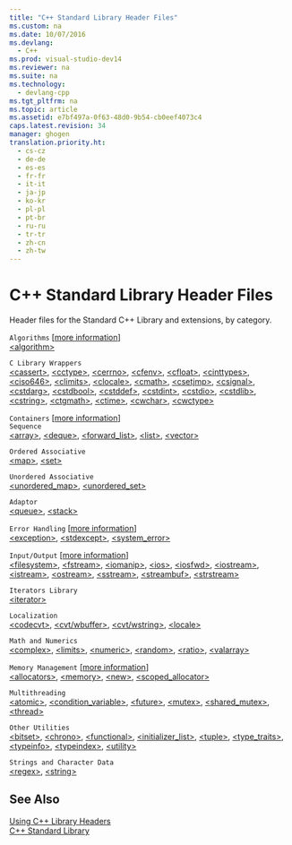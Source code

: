 ```yaml
---
title: "C++ Standard Library Header Files"
ms.custom: na
ms.date: 10/07/2016
ms.devlang: 
  - C++
ms.prod: visual-studio-dev14
ms.reviewer: na
ms.suite: na
ms.technology: 
  - devlang-cpp
ms.tgt_pltfrm: na
ms.topic: article
ms.assetid: e7bf497a-0f63-48d0-9b54-cb0eef4073c4
caps.latest.revision: 34
manager: ghogen
translation.priority.ht: 
  - cs-cz
  - de-de
  - es-es
  - fr-fr
  - it-it
  - ja-jp
  - ko-kr
  - pl-pl
  - pt-br
  - ru-ru
  - tr-tr
  - zh-cn
  - zh-tw
---
```

# C++ Standard Library Header Files
Header files for the Standard C++ Library and extensions, by category.  
  
 `Algorithms` [[more information](../VS_visualcpp/Algorithms--Modern-C---.md)]  
 [<algorithm\>](../VS_visualcpp/-algorithm-.md)  
  
 `C Library Wrappers`  
 [<cassert\>](../VS_visualcpp/-cassert-.md), [<cctype\>](../VS_visualcpp/-cctype-.md), [<cerrno\>](../VS_visualcpp/-cerrno-.md), [<cfenv\>](../VS_visualcpp/-cfenv-.md), [<cfloat\>](../VS_visualcpp/-cfloat-.md), [<cinttypes\>](../VS_visualcpp/-cinttypes-.md), [<ciso646\>](../VS_visualcpp/-ciso646-.md), [<climits\>](../VS_visualcpp/-climits-.md), [<clocale\>](../VS_visualcpp/-clocale-.md), [<cmath\>](../VS_visualcpp/-cmath-.md), [<csetjmp\>](../VS_visualcpp/-csetjmp-.md), [<csignal\>](../VS_visualcpp/-csignal-.md), [<cstdarg\>](../VS_visualcpp/-cstdarg-.md), [<cstdbool\>](../VS_visualcpp/-cstdbool-.md), [<cstddef\>](../VS_visualcpp/-cstddef-.md), [<cstdint\>](../VS_visualcpp/-cstdint-.md), [<cstdio\>](../VS_visualcpp/-cstdio-.md), [<cstdlib\>](../VS_visualcpp/-cstdlib-.md), [<cstring\>](../VS_visualcpp/-cstring-.md), [<ctgmath\>](../VS_visualcpp/-ctgmath-.md), [<ctime\>](../VS_visualcpp/-ctime-.md), [<cwchar\>](../VS_visualcpp/-cwchar-.md), [<cwctype\>](../VS_visualcpp/-cwctype-.md)  
  
 `Containers` [[more information](../VS_visualcpp/Containers--Modern-C---.md)]  
 `Sequence`  
 [<array\>](../VS_visualcpp/-array-.md), [<deque\>](../VS_visualcpp/-deque-.md), [<forward_list>](../VS_visualcpp/-forward_list-.md), [<list\>](../VS_visualcpp/-list-.md), [<vector\>](../VS_visualcpp/-vector-.md)  
  
 `Ordered Associative`  
 [<map\>](../VS_visualcpp/-map-.md), [<set\>](../VS_visualcpp/-set-.md)  
  
 `Unordered Associative`  
 [<unordered_map>](../VS_visualcpp/-unordered_map-.md), [<unordered_set>](../VS_visualcpp/-unordered_set-.md)  
  
 `Adaptor`  
 [<queue\>](../VS_visualcpp/-queue-.md), [<stack\>](../VS_visualcpp/-stack-.md)  
  
 `Error Handling` [[more information](../VS_visualcpp/Errors-and-Exception-Handling--Modern-C---.md)]  
 [<exception\>](../VS_visualcpp/-exception-.md), [<stdexcept\>](../VS_visualcpp/-stdexcept-.md), [<system_error>](../VS_visualcpp/-system_error-.md)  
  
 `Input/Output` [[more information](../VS_visualcpp/String-and-I-O-Formatting--Modern-C---.md)]  
 [<filesystem\>](../VS_visualcpp/-filesystem-.md), [<fstream\>](../VS_visualcpp/-fstream-.md), [<iomanip\>](../VS_visualcpp/-iomanip-.md), [<ios\>](../VS_visualcpp/-ios-.md), [<iosfwd\>](../VS_visualcpp/-iosfwd-.md), [<iostream\>](../VS_visualcpp/-iostream-.md), [<istream\>](../VS_visualcpp/-istream-.md), [<ostream\>](../VS_visualcpp/-ostream-.md), [<sstream\>](../VS_visualcpp/-sstream-.md), [<streambuf\>](../VS_visualcpp/-streambuf-.md), [<strstream\>](../VS_visualcpp/-strstream-.md)  
  
 `Iterators Library`  
 [<iterator\>](../VS_visualcpp/-iterator-.md)  
  
 `Localization`  
 [<codecvt\>](../VS_visualcpp/-codecvt-.md), [<cvt/wbuffer>](../VS_visualcpp/-cvt-wbuffer-.md), [<cvt/wstring>](../VS_visualcpp/-cvt-wstring-.md), [<locale\>](../VS_visualcpp/-locale-.md)  
  
 `Math and Numerics`  
 [<complex\>](../VS_visualcpp/-complex-.md), [<limits\>](../VS_visualcpp/-limits-.md), [<numeric\>](../VS_visualcpp/-numeric-.md), [<random\>](../VS_visualcpp/-random-.md), [<ratio\>](../VS_visualcpp/-ratio-.md), [<valarray\>](../VS_visualcpp/-valarray-.md)  
  
 `Memory Management` [[more information](../VS_visualcpp/Smart-Pointers--Modern-C---.md)]  
 [<allocators\>](../VS_visualcpp/-allocators-.md), [<memory\>](../VS_visualcpp/-memory-.md), [<new\>](../VS_visualcpp/-new-.md), [<scoped_allocator>](../VS_visualcpp/-scoped_allocator-.md)  
  
 `Multithreading`  
 [<atomic\>](../VS_visualcpp/-atomic-.md), [<condition_variable>](../VS_visualcpp/-condition_variable-.md), [<future\>](../VS_visualcpp/-future-.md), [<mutex\>](../VS_visualcpp/-mutex-.md), [<shared_mutex>](../VS_visualcpp/-shared_mutex-.md), [<thread\>](../VS_visualcpp/-thread-.md)  
  
 `Other Utilities`  
 [<bitset\>](../VS_visualcpp/-bitset-.md), [<chrono\>](../VS_visualcpp/-chrono-.md), [<functional\>](../VS_visualcpp/-functional-.md), [<initializer_list>](../VS_visualcpp/-initializer_list-.md), [<tuple\>](../VS_visualcpp/-tuple-.md), [<type_traits>](../VS_visualcpp/-type_traits-.md), [<typeinfo\>](../VS_visualcpp/-typeinfo-.md), [<typeindex\>](../VS_visualcpp/-typeindex-.md), [<utility\>](../VS_visualcpp/-utility-.md)  
  
 `Strings and Character Data`  
 [<regex\>](../VS_visualcpp/-regex-.md), [<string\>](../VS_visualcpp/-string-.md)  
  
## See Also  
 [Using C++ Library Headers](../VS_visualcpp/Using-C---Library-Headers.md)   
 [C++ Standard Library](../VS_visualcpp/C---Standard-Library-Reference.md)